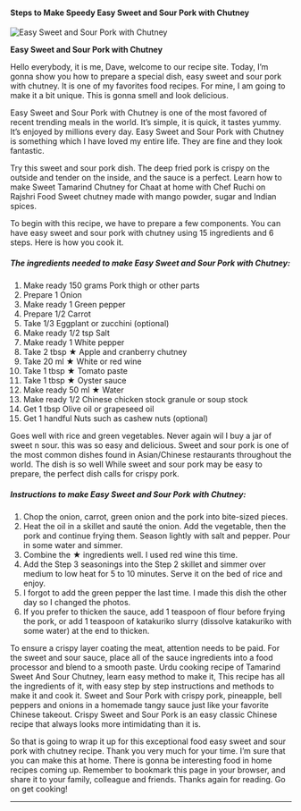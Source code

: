             

#### Steps to Make Speedy Easy Sweet and Sour Pork with Chutney

![Easy Sweet and Sour Pork with Chutney](https://img-global.cpcdn.com/recipes/5390928039641088/751x532cq70/easy-sweet-and-sour-pork-with-chutney-recipe-main-photo.jpg)

**Easy Sweet and Sour Pork with Chutney**

Hello everybody, it is me, Dave, welcome to our recipe site. Today, I’m gonna show you how to prepare a special dish, easy sweet and sour pork with chutney. It is one of my favorites food recipes. For mine, I am going to make it a bit unique. This is gonna smell and look delicious.

Easy Sweet and Sour Pork with Chutney is one of the most favored of recent trending meals in the world. It’s simple, it is quick, it tastes yummy. It’s enjoyed by millions every day. Easy Sweet and Sour Pork with Chutney is something which I have loved my entire life. They are fine and they look fantastic.

Try this sweet and sour pork dish. The deep fried pork is crispy on the outside and tender on the inside, and the sauce is a perfect. Learn how to make Sweet Tamarind Chutney for Chaat at home with Chef Ruchi on Rajshri Food Sweet chutney made with mango powder, sugar and Indian spices.

To begin with this recipe, we have to prepare a few components. You can have easy sweet and sour pork with chutney using 15 ingredients and 6 steps. Here is how you cook it.

##### The ingredients needed to make Easy Sweet and Sour Pork with Chutney:

1.  Make ready 150 grams Pork thigh or other parts
2.  Prepare 1 Onion
3.  Make ready 1 Green pepper
4.  Prepare 1/2 Carrot
5.  Take 1/3 Eggplant or zucchini (optional)
6.  Make ready 1/2 tsp Salt
7.  Make ready 1 White pepper
8.  Take 2 tbsp ★ Apple and cranberry chutney
9.  Take 20 ml ★ White or red wine
10.  Take 1 tbsp ★ Tomato paste
11.  Take 1 tbsp ★ Oyster sauce
12.  Make ready 50 ml ★ Water
13.  Make ready 1/2 Chinese chicken stock granule or soup stock
14.  Get 1 tbsp Olive oil or grapeseed oil
15.  Get 1 handful Nuts such as cashew nuts (optional)

Goes well with rice and green vegetables. Never again wil I buy a jar of sweet n sour. this was so easy and delicious. Sweet and sour pork is one of the most common dishes found in Asian/Chinese restaurants throughout the world. The dish is so well While sweet and sour pork may be easy to prepare, the perfect dish calls for crispy pork.

##### Instructions to make Easy Sweet and Sour Pork with Chutney:

1.  Chop the onion, carrot, green onion and the pork into bite-sized pieces.
2.  Heat the oil in a skillet and sauté the onion. Add the vegetable, then the pork and continue frying them. Season lightly with salt and pepper. Pour in some water and simmer.
3.  Combine the ★ ingredients well. I used red wine this time.
4.  Add the Step 3 seasonings into the Step 2 skillet and simmer over medium to low heat for 5 to 10 minutes. Serve it on the bed of rice and enjoy.
5.  I forgot to add the green pepper the last time. I made this dish the other day so I changed the photos.
6.  If you prefer to thicken the sauce, add 1 teaspoon of flour before frying the pork, or add 1 teaspoon of katakuriko slurry (dissolve katakuriko with some water) at the end to thicken.

To ensure a crispy layer coating the meat, attention needs to be paid. For the sweet and sour sauce, place all of the sauce ingredients into a food processor and blend to a smooth paste. Urdu cooking recipe of Tamarind Sweet And Sour Chutney, learn easy method to make it, This recipe has all the ingredients of it, with easy step by step instructions and methods to make it and cook it. Sweet and Sour Pork with crispy pork, pineapple, bell peppers and onions in a homemade tangy sauce just like your favorite Chinese takeout. Crispy Sweet and Sour Pork is an easy classic Chinese recipe that always looks more intimidating than it is.

So that is going to wrap it up for this exceptional food easy sweet and sour pork with chutney recipe. Thank you very much for your time. I’m sure that you can make this at home. There is gonna be interesting food in home recipes coming up. Remember to bookmark this page in your browser, and share it to your family, colleague and friends. Thanks again for reading. Go on get cooking!

* * *